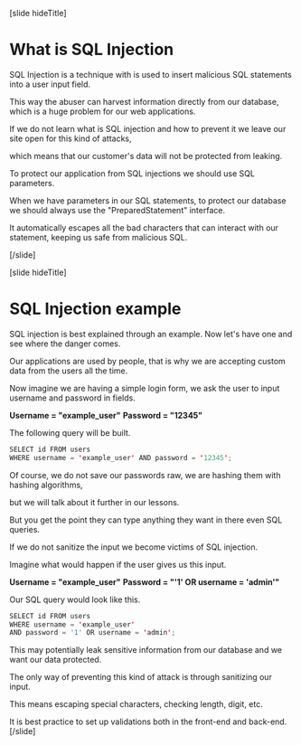 [slide hideTitle]

# What is SQL Injection

SQL Injection is a technique with is used to insert malicious SQL statements into a user input field.

This way the abuser can harvest information directly from our database, which is a huge problem for our web applications.

If we do not learn what is SQL injection and how to prevent it we leave our site open for this kind of attacks,

which means that our customer's data will not be protected from leaking.

To protect our application from SQL injections we should use SQL parameters.

When we have parameters in our SQL statements, to protect our database we should always use the "PreparedStatement" interface.

It automatically escapes all the bad characters that can interact with our statement, keeping us safe from malicious SQL.

[/slide]

[slide hideTitle]

# SQL Injection example

SQL injection is best explained through an example. Now let's have one and see where the danger comes. 

Our applications are used by people, that is why we are accepting custom data from the users all the time.

Now imagine we are having a simple login form, we ask the user to input username and password in fields. 

**Username = "example_user"**
**Password = "12345"**

The following query will be built.

```java
SELECT id FROM users
WHERE username = 'example_user' AND password = '12345';
```

Of course, we do not save our passwords raw, we are hashing them with hashing algorithms, 

but we will talk about it further in our lessons. 

But you get the point they can type anything they want in there even SQL queries.

If we do not sanitize the input we become victims of SQL injection.

Imagine what would happen if the user gives us this input.

**Username = "example_user"**
**Password = "'1' OR username = 'admin'"**

Our SQL query would look like this.

```java
SELECT id FROM users
WHERE username = 'example_user'
AND password = '1' OR username = 'admin';
```

This may potentially leak sensitive information from our database and we want our data protected.

The only way of preventing this kind of attack is through sanitizing our input.

This means escaping special characters, checking length, digit, etc.

It is best practice to set up validations both in the front-end and back-end.
[/slide]
